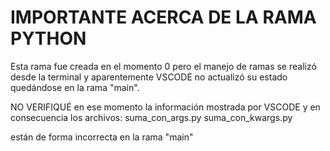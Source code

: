 # IMPORTANTE ACERCA DE LA RAMA PYTHON

Esta rama fue creada en el momento 0 pero 
el manejo de ramas se realizó desde la terminal y 
aparentemente VSCODE no actualizó su estado quedándose
en la rama "main".

NO VERIFIQUÉ en ese momento la información mostrada por VSCODE
y en consecuencia los archivos:
  suma_con_args.py
  suma_con_kwargs.py

están de forma incorrecta en la rama "main"

